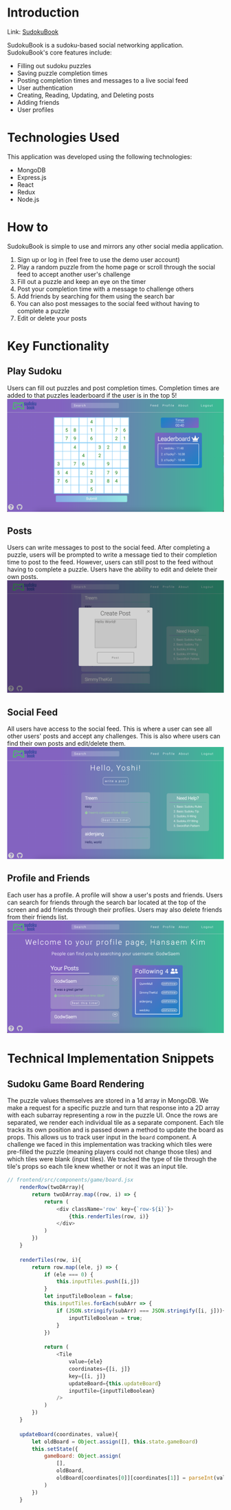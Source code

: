 # Introduction
Link: [SudokuBook](https://sudoku-book.herokuapp.com/)

SudokuBook is a sudoku-based social networking application. SudokuBook's core features include:
- Filling out sudoku puzzles 
- Saving puzzle completion times
- Posting completion times and messages to a live social feed
- User authentication
- Creating, Reading, Updating, and Deleting posts
- Adding friends
- User profiles

# Technologies Used
This application was developed using the following technologies: 
- MongoDB
- Express.js
- React
- Redux 
- Node.js 

# How to
SudokuBook is simple to use and mirrors any other social media application. 
1. Sign up or log in (feel free to use the demo user account)
2. Play a random puzzle from the home page or scroll through the social feed to accept another user's challenge
3. Fill out a puzzle and keep an eye on the timer
4. Post your completion time with a message to challenge others
5. Add friends by searching for them using the search bar
6. You can also post messages to the social feed without having to complete a puzzle 
7. Edit or delete your posts 

# Key Functionality 
## Play Sudoku
Users can fill out puzzles and post completion times. Completion times are added to that puzzles leaderboard if the user is in the top 5! 
![sudoku](frontend/src/assets/images/show.png)

## Posts
Users can write messages to post to the social feed. After completing a puzzle, users will be prompted to write a message tied to their completion time to post to the feed. However, users can still post to the feed without having to complete a puzzle. Users have the ability to edit and delete their own posts. 
![post](frontend/src/assets/images/post.png)

## Social Feed
All users have access to the social feed. This is where a user can see all other users' posts and accept any challenges. This is also where users can find their own posts and edit/delete them. 
![feed](frontend/src/assets/images/feed.png)

## Profile and Friends
Each user has a profile. A profile will show a user's posts and friends. Users can search for friends through the search bar located at the top of the screen and add friends through their profiles. Users may also delete friends from their friends list. 
![profile](frontend/src/assets/images/profile.png)

# Technical Implementation Snippets 
## Sudoku Game Board Rendering
The puzzle values themselves are stored in a 1d array in MongoDB. We make a request for a specific puzzle and turn that response into a 2D array with each subarray representing a row in the puzzle UI. Once the rows are separated, we render each individual tile as a separate component. Each tile tracks its own position and is passed down a method to update the board as props. This allows us to track user input in the `board` component. A challenge we faced in this implementation was tracking which tiles were pre-filled the puzzle (meaning players could not change those tiles) and which tiles were blank (input tiles). We tracked the type of tile through the tile's props so each tile knew whether or not it was an input tile. 
```javascript
// frontend/src/components/game/board.jsx
    renderRow(twoDArray){
        return twoDArray.map((row, i) => {
            return (
                <div className='row' key={`row-${i}`}>
                    {this.renderTiles(row, i)}
                </div>
            )
        })
    }

    renderTiles(row, i){
        return row.map((ele, j) => {
            if (ele === 0) {
                this.inputTiles.push([i,j])
            }
            let inputTileBoolean = false;
            this.inputTiles.forEach(subArr => {
                if (JSON.stringify(subArr) === JSON.stringify([i, j])){
                    inputTileBoolean = true;
                }
            })

            return (
                <Tile
                    value={ele}
                    coordinates={[i, j]}
                    key={[i, j]}
                    updateBoard={this.updateBoard}
                    inputTile={inputTileBoolean}
                />
            )
        })
    }

    updateBoard(coordinates, value){
        let oldBoard = Object.assign([], this.state.gameBoard)
        this.setState({ 
            gameBoard: Object.assign(
                [], 
                oldBoard, 
                oldBoard[coordinates[0]][coordinates[1]] = parseInt(value)
            ) 
        })
    }
```
